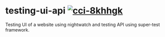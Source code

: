 # testing-ui-api  [![cci-8khhgk](https://circleci.com/gh/cci-8khhgk/testing-ui-api-3.svg?style=svg)](https://app.circleci.com/pipelines/circleci/9ZhHaXBjJJR2TqyHhqsq5n)

Testing UI of a website using nightwatch and testing API using super-test framework.
